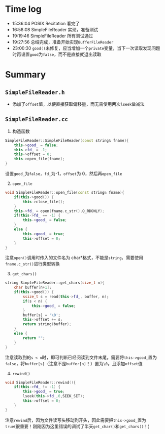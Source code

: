 # Time log

- 15:36:04 POSIX Recitation 看完了
- 16:58:08 SimpleFileReader 实现，准备测试
- 19:19:46 SimpleFileReader 所有测试通过
- 19:27:56 总结完成，准备开始实现`BufferFileReader`
- 23:00:30 `good()`未修复，应当增加一个`private`变量，当下一次读取发现问题时再设置`good`为`false`，而不是直接就退出读取

# Summary

## `SimpleFileReader.h`

- 添加了`offset`值，以便直接获取偏移量，而无需使用两次`lseek`做减法

## `SimpleFileReader.cc`

1. 构造函数

```C++
SimpleFileReader::SimpleFileReader(const string& fname){
    this->good_ = false;
    this->fd_ = -1;
    this->offset = 0;
    this->open_file(fname);
}
```

设置`good_`为`false`，`fd_`为-1，`offset`为 0，然后再`open_file`

2. `open_file`

```C++
void SimpleFileReader::open_file(const string& fname){
    if(this->good()) {
        this->close_file();
    }
    this->fd_ = open(fname.c_str(),O_RDONLY);
    if(this->fd_ == -1) {
        this->good_ = false;
    }
    else {
        this->good_ = true;
        this->offset = 0;
    }
}
```

注意`open()`调用时传入的文件名为 char\*格式，不能是`string`，需要使用`fname.c_str()`进行类型转换

3. `get_chars()`

```C++
string SimpleFileReader::get_chars(size_t n){
    char buffer[n+1];
    if(this->good()) {
        ssize_t s = read(this->fd_, buffer, n);
        if(s < n) {
            this->good_ = false;
        }
        buffer[s] = '\0';
        this->offset += s;
        return string(buffer);
    }
    else {
        return "";
    }
}
```

注意读取到的`s < n`时，即可判断已经阅读到文件末尾，需要将`this->good_`置为`false`，将`buffer[s]`（注意不是`buffer[n]`！）置为`\0`，且添加`offset`值

4. `rewind()`

```C++
void SimpleFileReader::rewind(){
    if(this->fd_ != -1) {
        this->good_ = true;
        lseek(this->fd_,0,SEEK_SET);
        this->offset = 0;
    }
}
```

注意`rewind`后，因为文件读写头移动到开头，因此需要把`this->good_`置为`true`(很重要！刚刚因为这里错误的调试了半天`get_char()`和`get_chars()`！)
